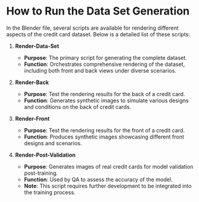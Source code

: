 # How to Run the Data Set Generation

In the Blender file, several scripts are available for rendering different aspects of the credit card dataset. Below is a detailed list of these scripts:

1. **Render-Data-Set**
   - **Purpose**: The primary script for generating the complete dataset.
   - **Function**: Orchestrates comprehensive rendering of the dataset, including both front and back views under diverse scenarios.

2. **Render-Back**
   - **Purpose**: Test the rendering results for the back of a credit card.
   - **Function**: Generates synthetic images to simulate various designs and conditions on the back of credit cards.

3. **Render-Front**
   - **Purpose**: Test the rendering results for the front of a credit card.
   - **Function**: Produces synthetic images showcasing different front designs and scenarios.

4. **Render-Post-Validation**
   - **Purpose**: Generates images of real credit cards for model validation post-training.
   - **Function**: Used by QA to assess the accuracy of the model.
   - **Note**: This script requires further development to be integrated into the training process.

